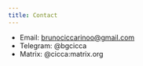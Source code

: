 ```yaml
---
title: Contact
---
```


- Email: brunociccarinoo@gmail.com
- Telegram: @bgcicca
- Matrix: @cicca:matrix.org

